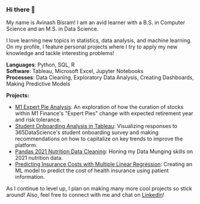 ### Hi there 👋

My name is Avinash Bisram! I am an avid learner with a B.S. in Computer Science and an M.S. in Data Science.  

I love learning new topics in statistics, data analysis, and machine learning. On my profile, I feature personal projects where I try to apply my new knowledge and tackle interesting problems!

**Languages**: Python, SQL, R  
**Software**: Tableau, Microsoft Excel, Jupyter Notebooks  
**Processes**: Data Cleaning, Exploratory Data Analysis, Creating Dashboards, Making Predictive Models

**Projects:**
* [M1 Expert Pie Analysis](https://github.com/AvinashBisram/Data-Analysis-Projects/tree/main/M1%20Expert%20Pie%20Analysis): An exploration of how the curation of stocks within M1 Finance's "Expert Pies" change with expected retirement year and risk tolerance.
* [Student Onboarding Analysis in Tableau](https://github.com/AvinashBisram/Data-Analysis-Projects/tree/main/Student%20Onboarding%20Analysis%20in%20Tableau): Visualizing responses to 365DataScience's student onboarding survey and making recommendations on how to capitalize on key trends to improve the platform.
* [Pandas 2021 Nutrition Data Cleaning](https://github.com/AvinashBisram/Data-Cleaning/tree/master/Pandas%202021%20Nutrition%20Data%20Cleaning): Honing my Data Munging skills on 2021 nutrition data.
* [Predicting Insurance Costs with Multiple Linear Regression](https://github.com/AvinashBisram/Machine-Learning/tree/master/Linear%20Regression): Creating an ML model to predict the cost of health insurance using patient information.
  
As I continue to level up, I plan on making many more cool projects so stick around! Also, feel free to connect with me and chat on [LinkedIn](https://www.linkedin.com/in/avinash-bisram)!
